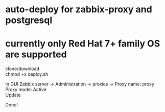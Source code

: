 # auto-deploy for zabbix-proxy and postgresql  
# currently only Red Hat 7+ family OS are supported
clone/download  
chmod +x deploy.sh  

In GUI Zabbix server -> Administration -> proxies -> Proxy name: proxy  
Proxy mode: Active  
Update  

Done!
